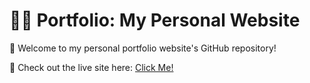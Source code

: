# 💼💡 Portfolio: My Personal Website

🌟 Welcome to my personal portfolio website's GitHub repository!

🔗 Check out the live site here: [Click Me!](https://mananagg.me)
